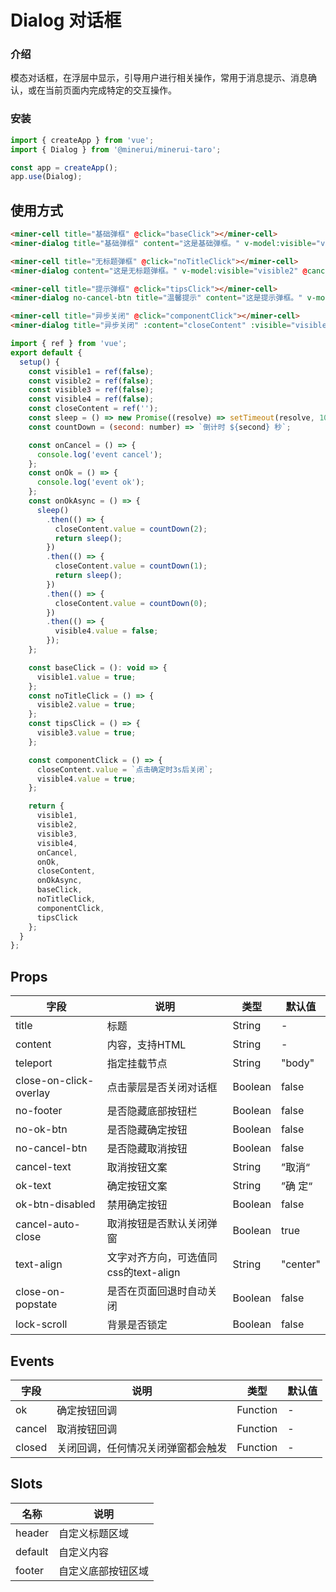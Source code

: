 # Dialog 对话框


### 介绍

模态对话框，在浮层中显示，引导用户进行相关操作，常用于消息提示、消息确认，或在当前页面内完成特定的交互操作。

### 安装
    
```javascript
import { createApp } from 'vue';
import { Dialog } from '@minerui/minerui-taro';

const app = createApp();
app.use(Dialog);
```

## 使用方式

```html
<miner-cell title="基础弹框" @click="baseClick"></miner-cell>
<miner-dialog title="基础弹框" content="这是基础弹框。" v-model:visible="visible1" @cancel="onCancel" @ok="onOk" />

<miner-cell title="无标题弹框" @click="noTitleClick"></miner-cell>
<miner-dialog content="这是无标题弹框。" v-model:visible="visible2" @cancel="onCancel" @ok="onOk" />

<miner-cell title="提示弹框" @click="tipsClick"></miner-cell>
<miner-dialog no-cancel-btn title="温馨提示" content="这是提示弹框。" v-model:visible="visible3" @cancel="onCancel" @ok="onOk" />

<miner-cell title="异步关闭" @click="componentClick"></miner-cell>
<miner-dialog title="异步关闭" :content="closeContent" :visible="visible4" @cancel="onCancel" @ok="onOkAsync" />
```

``` javascript
import { ref } from 'vue';
export default {
  setup() {
    const visible1 = ref(false);
    const visible2 = ref(false);
    const visible3 = ref(false);
    const visible4 = ref(false);
    const closeContent = ref('');
    const sleep = () => new Promise((resolve) => setTimeout(resolve, 1000));
    const countDown = (second: number) => `倒计时 ${second} 秒`;

    const onCancel = () => {
      console.log('event cancel');
    };
    const onOk = () => {
      console.log('event ok');
    };
    const onOkAsync = () => {
      sleep()
        .then(() => {
          closeContent.value = countDown(2);
          return sleep();
        })
        .then(() => {
          closeContent.value = countDown(1);
          return sleep();
        })
        .then(() => {
          closeContent.value = countDown(0);
        })
        .then(() => {
          visible4.value = false;
        });
    };

    const baseClick = (): void => {
      visible1.value = true;
    };
    const noTitleClick = () => {
      visible2.value = true;
    };
    const tipsClick = () => {
      visible3.value = true;
    };

    const componentClick = () => {
      closeContent.value = `点击确定时3s后关闭`;
      visible4.value = true;
    };

    return {
      visible1,
      visible2,
      visible3,
      visible4,
      onCancel,
      onOk,
      closeContent,
      onOkAsync,
      baseClick,
      noTitleClick,
      componentClick,
      tipsClick
    };
  }
};
```


## Props

| 字段                   | 说明                                  | 类型    | 默认值   |
|------------------------|---------------------------------------|---------|----------|
| title                  | 标题                                  | String  | -        |
| content                | 内容，支持HTML                        | String  | -        |
| teleport               | 指定挂载节点                          | String  | "body"   |
| close-on-click-overlay | 点击蒙层是否关闭对话框                | Boolean | false    |
| no-footer              | 是否隐藏底部按钮栏                    | Boolean | false    |
| no-ok-btn              | 是否隐藏确定按钮                      | Boolean | false    |
| no-cancel-btn          | 是否隐藏取消按钮                      | Boolean | false    |
| cancel-text            | 取消按钮文案                          | String  | ”取消“   |
| ok-text                | 确定按钮文案                          | String  | ”确 定“  |
| ok-btn-disabled        | 禁用确定按钮                          | Boolean | false    |
| cancel-auto-close      | 取消按钮是否默认关闭弹窗              | Boolean | true     |
| text-align             | 文字对齐方向，可选值同css的text-align | String  | "center" |
| close-on-popstate      | 是否在页面回退时自动关闭              | Boolean | false    |
| lock-scroll            | 背景是否锁定                          | Boolean | false    |


## Events

| 字段   | 说明                               | 类型     | 默认值 |
|--------|------------------------------------|----------|--------|
| ok     | 确定按钮回调                       | Function | -      |
| cancel | 取消按钮回调                       | Function | -      |
| closed | 关闭回调，任何情况关闭弹窗都会触发 | Function | -      |


## Slots

| 名称    | 说明               |
|---------|--------------------|
| header  | 自定义标题区域     |
| default | 自定义内容         |
| footer  | 自定义底部按钮区域 |